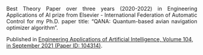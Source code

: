 <p align="justify">Best Theory Paper over three years (2020-2022) in Engineering Applications of AI prize from Elsevier - International Federation of Automatic Control for my Ph.D. paper title: “QANA: Quantum-based avian navigation optimizer algorithm”.

Published in [Engineering Applications of Artificial Intelligence, Volume 104, in September 2021 (Paper ID: 104314)](https://www.sciencedirect.com/science/article/abs/pii/S0952197621001627).


